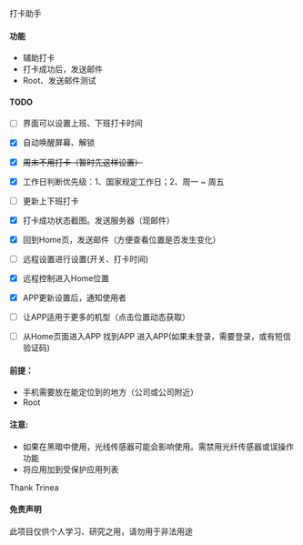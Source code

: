 打卡助手

#### 功能

* 辅助打卡
* 打卡成功后，发送邮件
* Root、发送邮件测试

#### TODO

- [ ] 界面可以设置上班、下班打卡时间
- [x] 自动唤醒屏幕、解锁
- [x] ~~周末不用打卡（暂时先这样设置）~~  
- [x] 工作日判断优先级：1、国家规定工作日；2、周一 ~ 周五
- [ ] 更新上下班打卡
- [x] 打卡成功状态截图。发送服务器（现邮件）
- [x] 回到Home页，发送邮件（方便查看位置是否发生变化）
- [ ] 远程设置进行设置(开关、打卡时间)
- [x] 远程控制进入Home位置
- [x] APP更新设置后，通知使用者
- [ ] 让APP适用于更多的机型（点击位置动态获取）
- [ ] 从Home页面进入APP
      找到APP
      进入APP(如果未登录，需要登录，或有短信验证码)


#### 前提：

* 手机需要放在能定位到的地方（公司或公司附近）
* Root




#### 注意:

* 如果在黑暗中使用，光线传感器可能会影响使用。需禁用光纤传感器或误操作功能
* 将应用加到受保护应用列表



Thank Trinea

#### 免责声明

此项目仅供个人学习、研究之用，请勿用于非法用途